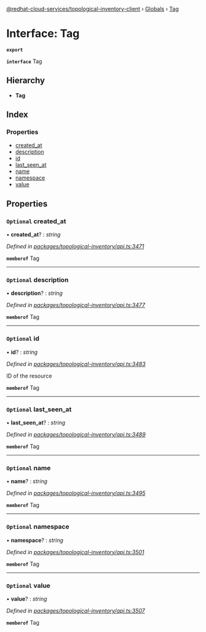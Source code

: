 [@redhat-cloud-services/topological-inventory-client](../README.md) › [Globals](../globals.md) › [Tag](tag.md)

# Interface: Tag

**`export`** 

**`interface`** Tag

## Hierarchy

* **Tag**

## Index

### Properties

* [created_at](tag.md#optional-created_at)
* [description](tag.md#optional-description)
* [id](tag.md#optional-id)
* [last_seen_at](tag.md#optional-last_seen_at)
* [name](tag.md#optional-name)
* [namespace](tag.md#optional-namespace)
* [value](tag.md#optional-value)

## Properties

### `Optional` created_at

• **created_at**? : *string*

*Defined in [packages/topological-inventory/api.ts:3471](https://github.com/Hyperkid123/javascript-clients/blob/master/packages/topological-inventory/api.ts#L3471)*

**`memberof`** Tag

___

### `Optional` description

• **description**? : *string*

*Defined in [packages/topological-inventory/api.ts:3477](https://github.com/Hyperkid123/javascript-clients/blob/master/packages/topological-inventory/api.ts#L3477)*

**`memberof`** Tag

___

### `Optional` id

• **id**? : *string*

*Defined in [packages/topological-inventory/api.ts:3483](https://github.com/Hyperkid123/javascript-clients/blob/master/packages/topological-inventory/api.ts#L3483)*

ID of the resource

**`memberof`** Tag

___

### `Optional` last_seen_at

• **last_seen_at**? : *string*

*Defined in [packages/topological-inventory/api.ts:3489](https://github.com/Hyperkid123/javascript-clients/blob/master/packages/topological-inventory/api.ts#L3489)*

**`memberof`** Tag

___

### `Optional` name

• **name**? : *string*

*Defined in [packages/topological-inventory/api.ts:3495](https://github.com/Hyperkid123/javascript-clients/blob/master/packages/topological-inventory/api.ts#L3495)*

**`memberof`** Tag

___

### `Optional` namespace

• **namespace**? : *string*

*Defined in [packages/topological-inventory/api.ts:3501](https://github.com/Hyperkid123/javascript-clients/blob/master/packages/topological-inventory/api.ts#L3501)*

**`memberof`** Tag

___

### `Optional` value

• **value**? : *string*

*Defined in [packages/topological-inventory/api.ts:3507](https://github.com/Hyperkid123/javascript-clients/blob/master/packages/topological-inventory/api.ts#L3507)*

**`memberof`** Tag
